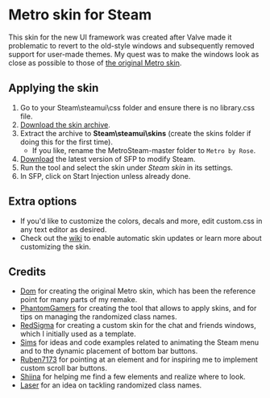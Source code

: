 # Metro skin for Steam

This skin for the new UI framework was created after Valve made it problematic to revert to the old-style windows and subsequently removed support for user-made themes.
My quest was to make the windows look as close as possible to those of [the original Metro skin](https://steamcommunity.com/groups/metroforsteam).

## Applying the skin
1. Go to your Steam\steamui\css folder and ensure there is no library.css file.
1. [Download the skin archive](/../../archive/refs/heads/master.zip).
1. Extract the archive to **Steam\steamui\skins** (create the skins folder if doing this for the first time).
   - If you like, rename the MetroSteam-master folder to `Metro by Rose`.
1. [Download](https://github.com/PhantomGamers/SFP/releases) the latest version of SFP to modify Steam.
1. Run the tool and select the skin under *Steam skin* in its settings.
1. In SFP, click on Start Injection unless already done.

## Extra options
- If you'd like to customize the colors, decals and more, edit custom.css in any text editor as desired.
- Check out the [wiki](../../wiki) to enable automatic skin updates or learn more about customizing the skin.

## Credits
* [Dom](https://github.com/minischetti) for creating the original Metro skin, which has been the reference point for many parts of my remake.
* [PhantomGamers](https://github.com/PhantomGamers) for creating the tool that allows to apply skins, and for tips on managing the randomized class names.
* [RedSigma](https://github.com/redsigma) for creating a custom skin for the chat and friends windows, which I initially used as a template.
* [Sims](https://github.com/suchmememanyskill) for ideas and code examples related to animating the Steam menu and to the dynamic placement of bottom bar buttons.
* [Ruben7173](https://github.com/Ruben7173/) for pointing at an element and for inspiring me to implement custom scroll bar buttons.
* [Shiina](https://github.com/AikoMidori) for helping me find a few elements and realize where to look.
* [Laser](https://github.com/LaserFlash) for an idea on tackling randomized class names.
